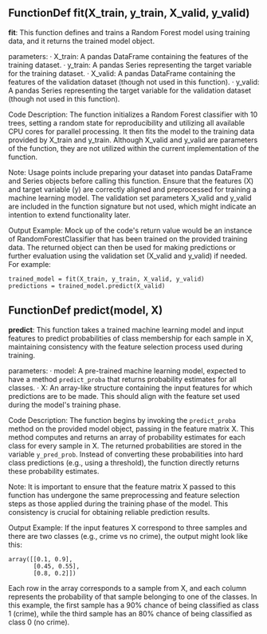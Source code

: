 ## FunctionDef fit(X_train, y_train, X_valid, y_valid)
**fit**: This function defines and trains a Random Forest model using training data, and it returns the trained model object.

parameters:
· X_train: A pandas DataFrame containing the features of the training dataset.
· y_train: A pandas Series representing the target variable for the training dataset.
· X_valid: A pandas DataFrame containing the features of the validation dataset (though not used in this function).
· y_valid: A pandas Series representing the target variable for the validation dataset (though not used in this function).

Code Description: The function initializes a Random Forest classifier with 10 trees, setting a random state for reproducibility and utilizing all available CPU cores for parallel processing. It then fits the model to the training data provided by X_train and y_train. Although X_valid and y_valid are parameters of the function, they are not utilized within the current implementation of the function.

Note: Usage points include preparing your dataset into pandas DataFrame and Series objects before calling this function. Ensure that the features (X) and target variable (y) are correctly aligned and preprocessed for training a machine learning model. The validation set parameters X_valid and y_valid are included in the function signature but not used, which might indicate an intention to extend functionality later.

Output Example: Mock up of the code's return value would be an instance of RandomForestClassifier that has been trained on the provided training data.
The returned object can then be used for making predictions or further evaluation using the validation set (X_valid and y_valid) if needed. For example:
```
trained_model = fit(X_train, y_train, X_valid, y_valid)
predictions = trained_model.predict(X_valid)
```
## FunctionDef predict(model, X)
**predict**: This function takes a trained machine learning model and input features to predict probabilities of class membership for each sample in X, maintaining consistency with the feature selection process used during training.

parameters:
· model: A pre-trained machine learning model, expected to have a method `predict_proba` that returns probability estimates for all classes.
· X: An array-like structure containing the input features for which predictions are to be made. This should align with the feature set used during the model's training phase.

Code Description: The function begins by invoking the `predict_proba` method on the provided model object, passing in the feature matrix X. This method computes and returns an array of probability estimates for each class for every sample in X. The returned probabilities are stored in the variable `y_pred_prob`. Instead of converting these probabilities into hard class predictions (e.g., using a threshold), the function directly returns these probability estimates.

Note: It is important to ensure that the feature matrix X passed to this function has undergone the same preprocessing and feature selection steps as those applied during the training phase of the model. This consistency is crucial for obtaining reliable prediction results.

Output Example: If the input features X correspond to three samples and there are two classes (e.g., crime vs no crime), the output might look like this:
```
array([[0.1, 0.9],
       [0.45, 0.55],
       [0.8, 0.2]])
```
Each row in the array corresponds to a sample from X, and each column represents the probability of that sample belonging to one of the classes. In this example, the first sample has a 90% chance of being classified as class 1 (crime), while the third sample has an 80% chance of being classified as class 0 (no crime).

